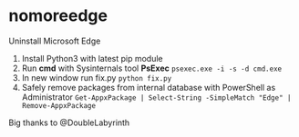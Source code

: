 # nomoreedge
Uninstall Microsoft Edge

1. Install Python3 with latest pip module
2. Run **cmd** with Sysinternals tool **PsExec**
	```psexec.exe -i -s -d cmd.exe```
3. In new window run fix.py
	```python fix.py```
4. Safely remove packages from internal database with PowerShell as Administrator
	```Get-AppxPackage | Select-String -SimpleMatch "Edge" | Remove-AppxPackage```


Big thanks to @DoubleLabyrinth